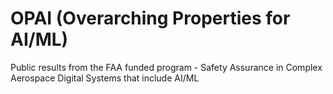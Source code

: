 # OPAI (Overarching Properties for AI/ML)
Public results from the FAA funded program - Safety Assurance in Complex Aerospace Digital Systems that include AI/ML
